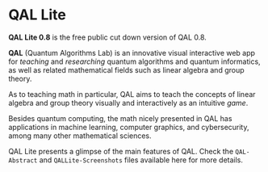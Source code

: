 # QAL Lite

**QAL Lite 0.8** is the free public cut down version of QAL 0.8.

**QAL** (Quantum Algorithms Lab) is an innovative visual interactive web app for *teaching* and *researching* quantum algorithms and quantum informatics, as well as related mathematical fields such as linear algebra and group theory.

As to teaching math in particular, QAL aims to teach the concepts of linear algebra and group theory visually and interactively as an intuitive *game*.

Besides quantum computing, the math nicely presented in QAL has applications in machine learning, computer graphics, and cybersecurity, among many other mathematical sciences.

QAL Lite presents a glimpse of the main features of QAL. Check the `QAL-Abstract` and `QALLite-Screenshots` files available here for more details.
